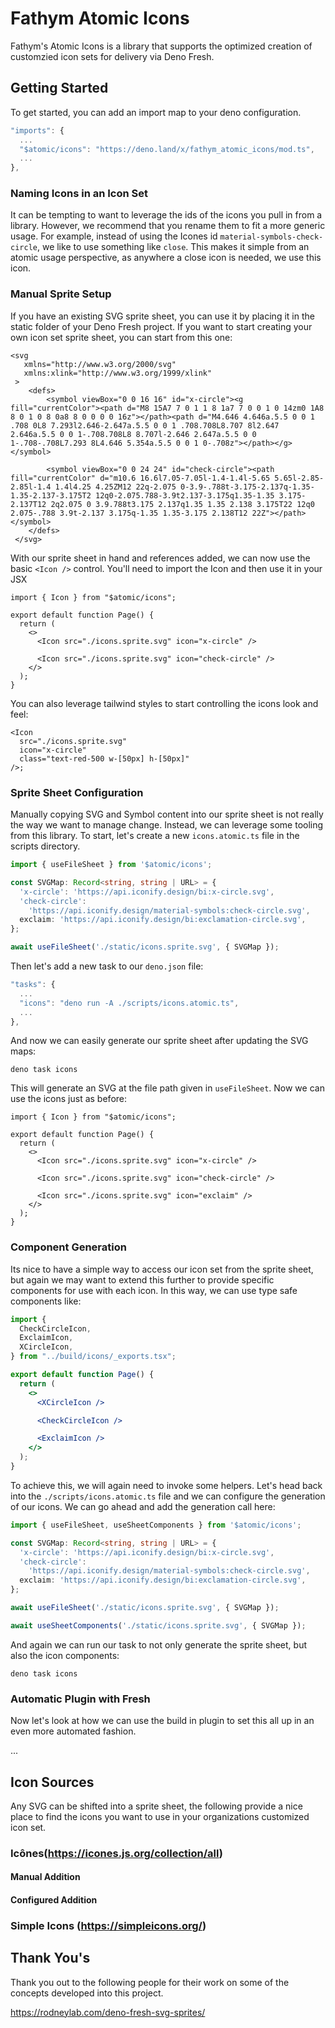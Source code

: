 # Fathym Atomic Icons

Fathym's Atomic Icons is a library that supports the optimized creation of
customzied icon sets for delivery via Deno Fresh.

## Getting Started

To get started, you can add an import map to your deno configuration.

```ts
"imports": {
  ...
  "$atomic/icons": "https://deno.land/x/fathym_atomic_icons/mod.ts",
  ...
},
```

### Naming Icons in an Icon Set

It can be tempting to want to leverage the ids of the icons you pull in from a
library. However, we recommend that you rename them to fit a more generic usage.
For example, instead of using the Icones id `material-symbols-check-circle`, we
like to use something like `close`. This makes it simple from an atomic usage
perspective, as anywhere a close icon is needed, we use this icon.

### Manual Sprite Setup

If you have an existing SVG sprite sheet, you can use it by placing it in the
static folder of your Deno Fresh project. If you want to start creating your own
icon set sprite sheet, you can start from this one:

```SVG ./static/icons.sprite.svg
<svg
   xmlns="http://www.w3.org/2000/svg"
   xmlns:xlink="http://www.w3.org/1999/xlink"
 >
    <defs>
        <symbol viewBox="0 0 16 16" id="x-circle"><g fill="currentColor"><path d="M8 15A7 7 0 1 1 8 1a7 7 0 0 1 0 14zm0 1A8 8 0 1 0 8 0a8 8 0 0 0 0 16z"></path><path d="M4.646 4.646a.5.5 0 0 1 .708 0L8 7.293l2.646-2.647a.5.5 0 0 1 .708.708L8.707 8l2.647 2.646a.5.5 0 0 1-.708.708L8 8.707l-2.646 2.647a.5.5 0 0 1-.708-.708L7.293 8L4.646 5.354a.5.5 0 0 1 0-.708z"></path></g></symbol>
        
        <symbol viewBox="0 0 24 24" id="check-circle"><path fill="currentColor" d="m10.6 16.6l7.05-7.05l-1.4-1.4l-5.65 5.65l-2.85-2.85l-1.4 1.4l4.25 4.25ZM12 22q-2.075 0-3.9-.788t-3.175-2.137q-1.35-1.35-2.137-3.175T2 12q0-2.075.788-3.9t2.137-3.175q1.35-1.35 3.175-2.137T12 2q2.075 0 3.9.788t3.175 2.137q1.35 1.35 2.138 3.175T22 12q0 2.075-.788 3.9t-2.137 3.175q-1.35 1.35-3.175 2.138T12 22Z"></path></symbol>
    </defs>
 </svg>
```

With our sprite sheet in hand and references added, we can now use the basic
`<Icon />` control. You'll need to import the Icon and then use it in your JSX

```JSX
import { Icon } from "$atomic/icons";

export default function Page() {
  return (
    <>
      <Icon src="./icons.sprite.svg" icon="x-circle" />

      <Icon src="./icons.sprite.svg" icon="check-circle" />
    </>
  );
}
```

You can also leverage tailwind styles to start controlling the icons look and
feel:

```JSX
<Icon
  src="./icons.sprite.svg"
  icon="x-circle"
  class="text-red-500 w-[50px] h-[50px]"
/>;
```

### Sprite Sheet Configuration

Manually copying SVG and Symbol content into our sprite sheet is not really the
way we want to manage change. Instead, we can leverage some tooling from this
library. To start, let's create a new `icons.atomic.ts` file in the scripts
directory.

```ts ./scripts/icons.atomic.ts
import { useFileSheet } from '$atomic/icons';

const SVGMap: Record<string, string | URL> = {
  'x-circle': 'https://api.iconify.design/bi:x-circle.svg',
  'check-circle':
    'https://api.iconify.design/material-symbols:check-circle.svg',
  exclaim: 'https://api.iconify.design/bi:exclamation-circle.svg',
};

await useFileSheet('./static/icons.sprite.svg', { SVGMap });
```

Then let's add a new task to our `deno.json` file:

```Typescript
"tasks": {
  ...
  "icons": "deno run -A ./scripts/icons.atomic.ts",
  ...
},
```

And now we can easily generate our sprite sheet after updating the SVG maps:

```cli
deno task icons
```

This will generate an SVG at the file path given in `useFileSheet`. Now we can
use the icons just as before:

```JSX
import { Icon } from "$atomic/icons";

export default function Page() {
  return (
    <>
      <Icon src="./icons.sprite.svg" icon="x-circle" />

      <Icon src="./icons.sprite.svg" icon="check-circle" />

      <Icon src="./icons.sprite.svg" icon="exclaim" />
    </>
  );
}
```

### Component Generation

Its nice to have a simple way to access our icon set from the sprite sheet, but
again we may want to extend this further to provide specific components for use
with each icon. In this way, we can use type safe components like:

```jsx
import {
  CheckCircleIcon,
  ExclaimIcon,
  XCircleIcon,
} from "../build/icons/_exports.tsx";

export default function Page() {
  return (
    <>
      <XCircleIcon />

      <CheckCircleIcon />

      <ExclaimIcon />
    </>
  );
}
```

To achieve this, we will again need to invoke some helpers. Let's head back into
the `./scripts/icons.atomic.ts` file and we can configure the generation of our
icons. We can go ahead and add the generation call here:

```ts ./scripts/icons.atomic.ts
import { useFileSheet, useSheetComponents } from '$atomic/icons';

const SVGMap: Record<string, string | URL> = {
  'x-circle': 'https://api.iconify.design/bi:x-circle.svg',
  'check-circle':
    'https://api.iconify.design/material-symbols:check-circle.svg',
  exclaim: 'https://api.iconify.design/bi:exclamation-circle.svg',
};

await useFileSheet('./static/icons.sprite.svg', { SVGMap });

await useSheetComponents('./static/icons.sprite.svg', { SVGMap });
```

And again we can run our task to not only generate the sprite sheet, but also
the icon components:

```cli
deno task icons
```

### Automatic Plugin with Fresh

Now let's look at how we can use the build in plugin to set this all up in an
even more automated fashion.

...

## Icon Sources

Any SVG can be shifted into a sprite sheet, the following provide a nice place
to find the icons you want to use in your organizations customized icon set.

### Icônes(https://icones.js.org/collection/all)

#### Manual Addition

#### Configured Addition

### Simple Icons (https://simpleicons.org/)

## Thank You's

Thank you out to the following people for their work on some of the concepts
developed into this project.

https://rodneylab.com/deno-fresh-svg-sprites/

```
```
